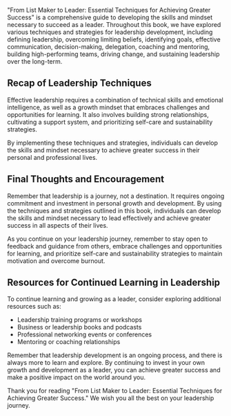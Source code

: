 

"From List Maker to Leader: Essential Techniques for Achieving Greater Success" is a comprehensive guide to developing the skills and mindset necessary to succeed as a leader. Throughout this book, we have explored various techniques and strategies for leadership development, including defining leadership, overcoming limiting beliefs, identifying goals, effective communication, decision-making, delegation, coaching and mentoring, building high-performing teams, driving change, and sustaining leadership over the long-term.

Recap of Leadership Techniques
------------------------------

Effective leadership requires a combination of technical skills and emotional intelligence, as well as a growth mindset that embraces challenges and opportunities for learning. It also involves building strong relationships, cultivating a support system, and prioritizing self-care and sustainability strategies.

By implementing these techniques and strategies, individuals can develop the skills and mindset necessary to achieve greater success in their personal and professional lives.

Final Thoughts and Encouragement
--------------------------------

Remember that leadership is a journey, not a destination. It requires ongoing commitment and investment in personal growth and development. By using the techniques and strategies outlined in this book, individuals can develop the skills and mindset necessary to lead effectively and achieve greater success in all aspects of their lives.

As you continue on your leadership journey, remember to stay open to feedback and guidance from others, embrace challenges and opportunities for learning, and prioritize self-care and sustainability strategies to maintain motivation and overcome burnout.

Resources for Continued Learning in Leadership
----------------------------------------------

To continue learning and growing as a leader, consider exploring additional resources such as:

* Leadership training programs or workshops
* Business or leadership books and podcasts
* Professional networking events or conferences
* Mentoring or coaching relationships

Remember that leadership development is an ongoing process, and there is always more to learn and explore. By continuing to invest in your own growth and development as a leader, you can achieve greater success and make a positive impact on the world around you.

Thank you for reading "From List Maker to Leader: Essential Techniques for Achieving Greater Success." We wish you all the best on your leadership journey.